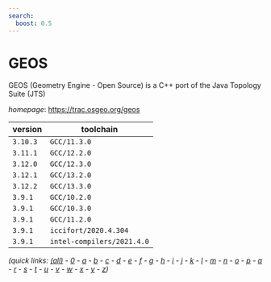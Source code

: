 ```yaml
---
search:
  boost: 0.5
---
```

# GEOS

GEOS (Geometry Engine - Open Source) is a C++ port of the Java Topology Suite (JTS)

*homepage*: <https://trac.osgeo.org/geos>

version | toolchain
--------|----------
``3.10.3`` | ``GCC/11.3.0``
``3.11.1`` | ``GCC/12.2.0``
``3.12.0`` | ``GCC/12.3.0``
``3.12.1`` | ``GCC/13.2.0``
``3.12.2`` | ``GCC/13.3.0``
``3.9.1`` | ``GCC/10.2.0``
``3.9.1`` | ``GCC/10.3.0``
``3.9.1`` | ``GCC/11.2.0``
``3.9.1`` | ``iccifort/2020.4.304``
``3.9.1`` | ``intel-compilers/2021.4.0``


*(quick links: [(all)](../index.md) - [0](../0/index.md) - [a](../a/index.md) - [b](../b/index.md) - [c](../c/index.md) - [d](../d/index.md) - [e](../e/index.md) - [f](../f/index.md) - [g](../g/index.md) - [h](../h/index.md) - [i](../i/index.md) - [j](../j/index.md) - [k](../k/index.md) - [l](../l/index.md) - [m](../m/index.md) - [n](../n/index.md) - [o](../o/index.md) - [p](../p/index.md) - [q](../q/index.md) - [r](../r/index.md) - [s](../s/index.md) - [t](../t/index.md) - [u](../u/index.md) - [v](../v/index.md) - [w](../w/index.md) - [x](../x/index.md) - [y](../y/index.md) - [z](../z/index.md))*


